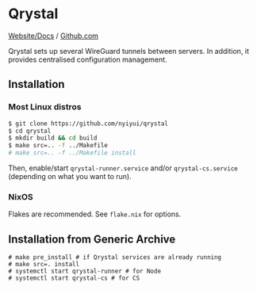 # Qrystal

[Website/Docs](https://nyiyui.ca/qrystal) /
[Github.com](https://github.com/nyiyui/qrystal)

Qrystal sets up several WireGuard tunnels between servers.
In addition, it provides centralised configuration management.

## Installation

### Most Linux distros

```sh
$ git clone https://github.com/nyiyui/qrystal
$ cd qrystal
$ mkdir build && cd build
$ make src=.. -f ../Makefile
# make src=.. -f ../Makefile install
```

Then, enable/start `qrystal-runner.service` and/or `qrystal-cs.service`
(depending on what you want to run).

### NixOS

Flakes are recommended. See `flake.nix` for options.

## Installation from Generic Archive

```
# make pre_install # if Qrystal services are already running
# make src=. install
# systemctl start qrystal-runner # for Node
# systemctl start qrystal-cs # for CS
```
